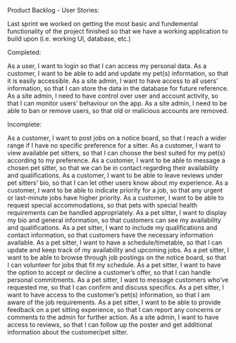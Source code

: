 Product Backlog - User Stories:

Last sprint we worked on getting the most basic and fundemental functionality of the project finished so that we have a working application to build upon (i.e.
working UI, database, etc.)

Completed:

As a user, I want to login so that I can access my personal data.
As a customer, I want to be able to add and update my pet(s) information, so that it is easily accessible.
As a site admin, I want to have access to all users’ information, so that I can store the data in the database for future reference.
As a site admin, I need to have control over user and account activity, so that I can monitor users’ behaviour on the app.
As a site admin, I need to be able to ban or remove users, so that old or malicious accounts are removed.

Incomplete:

As a customer, I want to post jobs on a notice board, so that I reach a wider range if I have no specific preference for a sitter.
As a customer, I want to view available pet sitters, so that I can choose the best suited for my pet(s) according to my preference.
As a customer, I want to be able to message a chosen pet sitter, so that we can be in contact regarding their availability and qualifications.
As a customer, I want to be able to leave reviews under pet sitters’ bio, so that I can let other users know about my experience.
As a customer, I want to be able to indicate priority for a job, so that any urgent or last-minute jobs have higher priority.
As a customer, I want to be able to request special accommodations, so that pets with special health requirements can be handled appropriately.
As a pet sitter, I want to display my bio and general information, so that customers can see my availability and qualifications.
As a pet sitter, I want to include my qualifications and contact information, so that customers have the necessary information available.
As a pet sitter, I want to have a schedule/timetable, so that I can update and keep track of my availability and upcoming jobs.
As a pet sitter, I want to be able to browse through job postings on the notice board, so that I can volunteer for jobs that fit my schedule.
As a pet sitter, I want to have the option to accept or decline a customer’s offer, so that I can handle personal commitments.
As a pet sitter, I want to message customers who’ve requested me, so that I can confirm and discuss specifics.
As a pet sitter, I want to have access to the customer’s pet(s) information, so that I am aware of the job requirements.
As a pet sitter, I want to be able to provide feedback on a pet sitting experience, so that I can report any concerns or comments to the admin for further action.
As a site admin, I want to have access to reviews, so that I can follow up the poster and get additional information about the customer/pet sitter.
